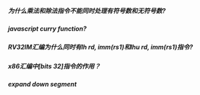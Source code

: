 ##### 为什么乘法和除法指令不能同时处理有符号数和无符号数?

##### javascript curry function?

##### RV32IM汇编为什么同时有lh rd, imm(rs1)和lhu rd, imm(rs1)指令?

##### x86汇编中[bits 32]指令的作用？

##### expand down segment